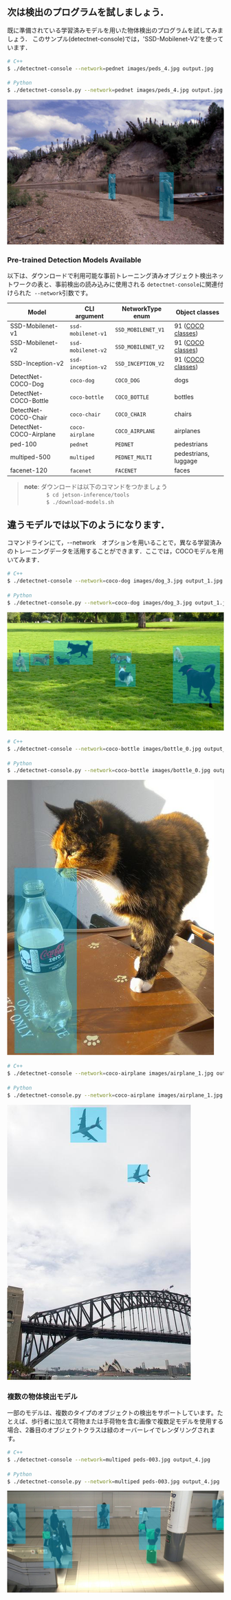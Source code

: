 ## 次は検出のプログラムを試しましょう．

既に準備されている学習済みモデルを用いた物体検出のプログラムを試してみましょう．
このサンプル(detectnet-console)では，'SSD-Mobilenet-V2'を使っています．
```bash
# C++
$ ./detectnet-console --network=pednet images/peds_4.jpg output.jpg

# Python
$ ./detectnet-console.py --network=pednet images/peds_4.jpg output.jpg
```

![人たち](images/detectnet-peds-00.jpg)

### Pre-trained Detection Models Available

以下は、ダウンロードで利用可能な事前トレーニング済みオブジェクト検出ネットワークの表と、事前検出の読み込みに使用される `detectnet-console`に関連付けられた` --network`引数です。


| Model                   | CLI argument       | NetworkType enum   | Object classes       |
| ------------------------|--------------------|--------------------|----------------------|
| SSD-Mobilenet-v1        | `ssd-mobilenet-v1` | `SSD_MOBILENET_V1` | 91 ([COCO classes](https://raw.githubusercontent.com/AastaNV/TRT_object_detection/master/coco.py))     |
| SSD-Mobilenet-v2        | `ssd-mobilenet-v2` | `SSD_MOBILENET_V2` | 91 ([COCO classes](https://raw.githubusercontent.com/AastaNV/TRT_object_detection/master/coco.py))     |
| SSD-Inception-v2        | `ssd-inception-v2` | `SSD_INCEPTION_V2` | 91 ([COCO classes](https://raw.githubusercontent.com/AastaNV/TRT_object_detection/master/coco.py))     |
| DetectNet-COCO-Dog      | `coco-dog`         | `COCO_DOG`         | dogs                 |
| DetectNet-COCO-Bottle   | `coco-bottle`      | `COCO_BOTTLE`      | bottles              |
| DetectNet-COCO-Chair    | `coco-chair`       | `COCO_CHAIR`       | chairs               |
| DetectNet-COCO-Airplane | `coco-airplane`    | `COCO_AIRPLANE`    | airplanes            |
| ped-100                 | `pednet`           | `PEDNET`           | pedestrians          |
| multiped-500            | `multiped`         | `PEDNET_MULTI`     | pedestrians, luggage |
| facenet-120             | `facenet`          | `FACENET`          | faces                |

> **note**:  ダウンロードは以下のコマンドをつかましょう<br/>
> &nbsp;&nbsp;&nbsp;&nbsp;&nbsp;&nbsp;&nbsp;&nbsp;&nbsp;&nbsp;&nbsp;&nbsp;&nbsp;`$ cd jetson-inference/tools` <br/>
> &nbsp;&nbsp;&nbsp;&nbsp;&nbsp;&nbsp;&nbsp;&nbsp;&nbsp;&nbsp;&nbsp;&nbsp;&nbsp;`$ ./download-models.sh` <br/>

## 違うモデルでは以下のようになります．
コマンドラインにて，--network　オプションを用いることで，異なる学習済みのトレーニングデータを活用することができます．ここでは，COCOモデルを用いてみます．

```bash
# C++
$ ./detectnet-console --network=coco-dog images/dog_3.jpg output_1.jpg

# Python
$ ./detectnet-console.py --network=coco-dog images/dog_3.jpg output_1.jpg
```
![いぬたち](images/detectnet-tensorRT-dog-0.jpg)

```bash
# C++
$ ./detectnet-console --network=coco-bottle images/bottle_0.jpg output_2.jpg

# Python
$ ./detectnet-console.py --network=coco-bottle images/bottle_0.jpg output_2.jpg
```

![ペットボトル](images/detectnet-tensorRT-bottle-0.jpg)

```bash
# C++
$ ./detectnet-console --network=coco-airplane images/airplane_1.jpg output_3.jpg 

# Python
$ ./detectnet-console.py --network=coco-airplane images/airplane_1.jpg output_3.jpg
```
![ひこうき](images/detectnet-tensorRT-airplane-0.jpg)

### 複数の物体検出モデル
一部のモデルは、複数のタイプのオブジェクトの検出をサポートしています。たとえば、歩行者に加えて荷物または手荷物を含む画像で複数足モデルを使用する場合、2番目のオブジェクトクラスは緑のオーバーレイでレンダリングされます。

``` bash
# C++
$ ./detectnet-console --network=multiped peds-003.jpg output_4.jpg

# Python
$ ./detectnet-console.py --network=multiped peds-003.jpg output_4.jpg
```
![](images/detectnet-peds-01.jpg)